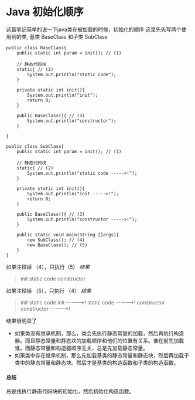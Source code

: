 # Java 初始化顺序
这篇笔记简单的说一下java类在被加载的时候，初始化的顺序
这里先先写两个使用到的类, 基类 BaseClass 和子类 SubClass 

```
public class BaseClass{
    public static int param = init(); // (1)

    // 静态代码块
    static{ // (2)
        System.out.println("static code"); 
    }

    private static int init(){
        System.out.println("init");
        return 0;
    }

    public BaseClass(){ // (3)
        System.out.println("constructor");
    }

}

public class SubClass{
    public static int param = init(); // (1)

    // 静态代码块
    static{ // (2)
        System.out.println("static code ----->!"); 
    }

    private static int init(){
        System.out.println("init ----->!");
        return 0;
    }

    public BaseClass(){ // (3)
        System.out.println("constructor ----->!");
    }

    public static void main(String []args){
        new SubClass(); // (4)
        new BaseClass(); // (5)
    }
}
```

如果注释掉 （4），只执行（5）
*结果*
>init
>static code
>constructor

如果注释掉 （5），只执行 （4）
*结果*
>init
>static code
>init ----->!
>static code ----->!
>constructor
>constructor ----->!

结果很明显了

- 如果类没有继承机制，那么，类会先执行静态常量的加载，然后再执行构造器。而且静态常量和静态块的加载顺序和他们的位置有关系。谁在前先加载谁。而静态常量和构造器顺序无关，总是先加载静态常量。
- 如果类中存在继承机制，那么先加载基类的静态常量和静态块，然后再加载子类中的静态常量和静态块。然后才是基类的构造函数和子类的构造函数。

#### 总结
总是线执行静态代码块的初始化，然后初始化构造函数。



